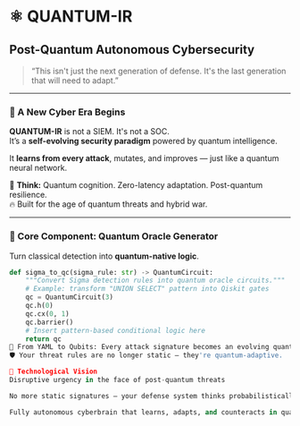 # ⚛️ QUANTUM-IR  
## Post-Quantum Autonomous Cybersecurity

> “This isn't just the next generation of defense. It's the last generation that will need to adapt.”

---

### 🚨 A New Cyber Era Begins

**QUANTUM-IR** is not a SIEM. It's not a SOC.  
It’s a **self-evolving security paradigm** powered by quantum intelligence.

It **learns from every attack**, mutates, and improves — just like a quantum neural network.

🧠 **Think:** Quantum cognition. Zero-latency adaptation. Post-quantum resilience.  
🔥 Built for the age of quantum threats and hybrid war.

---

### 🧩 Core Component: Quantum Oracle Generator

Turn classical detection into **quantum-native logic**.

```python
def sigma_to_qc(sigma_rule: str) -> QuantumCircuit:
    """Convert Sigma detection rules into quantum oracle circuits."""
    # Example: transform "UNION SELECT" pattern into Qiskit gates
    qc = QuantumCircuit(3)
    qc.h(0)
    qc.cx(0, 1)
    qc.barrier()
    # Insert pattern-based conditional logic here
    return qc
🔐 From YAML to Qubits: Every attack signature becomes an evolving quantum detector.
🛡️ Your threat rules are no longer static — they're quantum-adaptive.

🚀 Technological Vision
Disruptive urgency in the face of post-quantum threats

No more static signatures — your defense system thinks probabilistically

Fully autonomous cyberbrain that learns, adapts, and counteracts in quantum time

